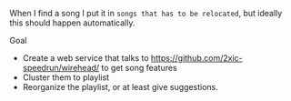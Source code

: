 When I find a song I put it in `songs that has to be relocated`, but ideally this should happen automatically.

Goal
- Create a web service that talks to https://github.com/2xic-speedrun/wirehead/ to get song features
- Cluster them to playlist
- Reorganize the playlist, or at least give suggestions.

